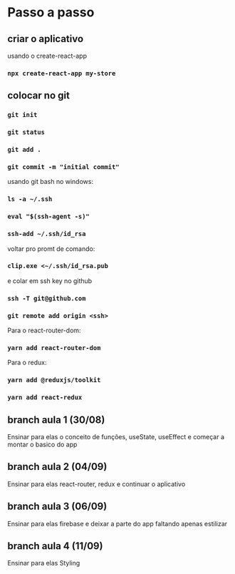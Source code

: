 # Passo a passo

## criar o aplicativo
usando o create-react-app
###	`npx create-react-app my-store`

## colocar no git
###	`git init`
###	`git status`
###	`git add . `
###	`git commit -m "initial commit"`
usando git bash no windows:
###	`ls -a ~/.ssh`
###	`eval "$(ssh-agent -s)"`
###	`ssh-add ~/.ssh/id_rsa`
voltar pro promt de comando:
###	`clip.exe <~/.ssh/id_rsa.pub`
e colar em ssh key no github
###	`ssh -T git@github.com`
###	`git remote add origin <ssh>`

Para o react-router-dom:
###	`yarn add react-router-dom`

Para o redux:
###	`yarn add @reduxjs/toolkit`
###	`yarn add react-redux`

## branch aula 1 (30/08)
Ensinar para elas o conceito de funções, useState, useEffect e começar a montar o basico do app

## branch aula 2 (04/09)
Ensinar para elas react-router, redux e continuar o aplicativo

## branch aula 3 (06/09)
Ensinar para elas firebase e deixar a parte do app faltando apenas estilizar

## branch aula 4 (11/09)
Ensinar para elas Styling 